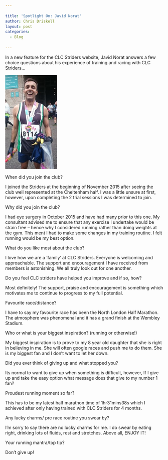 ```yaml
---

title: 'Spotlight On: Javid Norat'
author: Chris Driskell
layout: post
categories:
  - Blog

---
```

In a new feature for the CLC Striders website, Javid Norat answers a few choice questions about his experience of training and racing with CLC Striders&#8230;


<img src="/Images/2016/05/IMG_0570-165x300.jpg" alt="IMG_0570" />

When did you join the club?

I joined the Striders at the beginning of November 2015 after seeing the club well represented at the Cheltenham half. I was a little unsure at first, however, upon completing the 2 trial sessions I was determined to join.

Why did you join the club?

I had eye surgery in October 2015 and have had many prior to this one. My consultant advised me to ensure that any exercise I undertake would be strain free – hence why I considered running rather than doing weights at the gym. This ment I had to make some changes in my training routine. I felt running would be my best option.

What do you like most about the club?

I love how we are a ‘family’ at CLC Striders. Everyone is welcoming and approachable. The support and encouragement I have received from members is astonishing. We all truly look out for one another.

Do you feel CLC striders have helped you improve and if so, how?

Most definitely! The support, praise and encouragement is something which motivates me to continue to progress to my full potential.

Favourite race/distance?

I have to say my favourite race has been the North London Half Marathon. The atmosphere was phenomenal and it has a grand finish at the Wembley Stadium.

Who or what is your biggest inspiration? (running or otherwise!)

My biggest inspiration is to prove to my 8 year old daughter that she is right in believing in me. She will often google races and push me to do them. She is my biggest fan and I don’t want to let her down.

Did you ever think of giving up and what stopped you?

Its normal to want to give up when something is difficult, however, If I give up and take the easy option what message does that give to my number 1 fan?

Proudest running moment so far?

This has to be my latest half marathon time of 1hr31mins38s which I achieved after only having trained with CLC Striders for 4 months.

Any lucky charms/ pre race routine you swear by?

I’m sorry to say there are no lucky charms for me. I do swear by eating right, drinking lots of fluids, rest and stretches. Above all, ENJOY IT!

Your running mantra/top tip?

Don’t give up!

